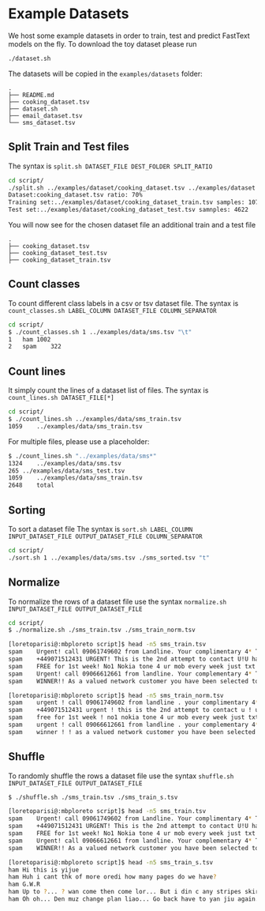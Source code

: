# Example Datasets
We host some example datasets in order to train, test and predict FastText models on the fly.
To download the toy dataset please run

```bash
./dataset.sh
```

The datasets will be copied in the `examples/datasets` folder:

```
.
├── README.md
├── cooking_dataset.tsv
├── dataset.sh
├── email_dataset.tsv
└── sms_dataset.tsv
```

## Split Train and Test files
The syntax is `split.sh DATASET_FILE DEST_FOLDER SPLIT_RATIO`


```bash
cd script/
./split.sh ../examples/dataset/cooking_dataset.tsv ../examples/dataset 70
Dataset:cooking_dataset.tsv ratio: 70%
Training set:../examples/dataset/cooking_dataset_train.tsv samples: 10782
Test set:../examples/dataset/cooking_dataset_test.tsv samnples: 4622
```

You will now see for the chosen dataset file an additional train and a test file
```
.
├── cooking_dataset.tsv
├── cooking_dataset_test.tsv
├── cooking_dataset_train.tsv
```

## Count classes
To count different class labels in a csv or tsv dataset file. 
The syntax is `count_classes.sh LABEL_COLUMN DATASET_FILE COLUMN_SEPARATOR`

```bash
cd script/
$ ./count_classes.sh 1 ../examples/data/sms.tsv "\t"
1	ham	1002
2	spam	322
```

## Count lines
It simply count the lines of a dataset list of files.
The syntax is `count_lines.sh DATASET_FILE[*]`

```bash
cd script/
$ ./count_lines.sh ../examples/data/sms_train.tsv 
1059	../examples/data/sms_train.tsv
```

For multiple files, please use a placeholder:

```bash
$ ./count_lines.sh "../examples/data/sms*"
1324	../examples/data/sms.tsv
265	../examples/data/sms_test.tsv
1059	../examples/data/sms_train.tsv
2648	total
```

## Sorting
To sort a dataset file
The syntax is `sort.sh LABEL_COLUMN INPUT_DATASET_FILE OUTPUT_DATASET_FILE COLUMN_SEPARATOR`

```bash
cd script/
./sort.sh 1 ../examples/data/sms.tsv ./sms_sorted.tsv "t"
```

## Normalize
To normalize the rows of a dataset file use the syntax `normalize.sh INPUT_DATASET_FILE OUTPUT_DATASET_FILE`

```bash
cd script/
$ ./normalize.sh ./sms_train.tsv ./sms_train_norm.tsv 

[loretoparisi@:mbploreto script]$ head -n5 sms_train.tsv 
spam	Urgent! call 09061749602 from Landline. Your complimentary 4* Tenerife Holiday or ?10
spam	+449071512431 URGENT! This is the 2nd attempt to contact U!U have WON ?1250 CALL 09071512433 b4 050703 T&CsBCM4235WC1N3XX. callcost 150ppm mobilesvary. max?7. 50
spam	FREE for 1st week! No1 Nokia tone 4 ur mob every week just txt NOKIA to 8007 Get txting and tell ur mates www.getzed.co.uk POBox 36504 W45WQ norm150p/tone 16+
spam	Urgent! call 09066612661 from landline. Your complementary 4* Tenerife Holiday or ?10
spam	WINNER!! As a valued network customer you have been selected to receivea ?900 prize reward! To claim call 09061701461. Claim code KL341. Valid 12 hours only.

[loretoparisi@:mbploreto script]$ head -n5 sms_train_norm.tsv 
spam	urgent ! call 09061749602 from landline . your complimentary 4* tenerife holiday or ?10
spam	+449071512431 urgent ! this is the 2nd attempt to contact u ! u have won ?1250 call 09071512433 b4 050703 t&csbcm4235wc1n3xx . callcost 150ppm mobilesvary . max?7 . 50
spam	free for 1st week ! no1 nokia tone 4 ur mob every week just txt nokia to 8007 get txting and tell ur mates www . getzed . co . uk pobox 36504 w45wq norm150p/tone 16+
spam	urgent ! call 09066612661 from landline . your complementary 4* tenerife holiday or ?10
spam	winner ! ! as a valued network customer you have been selected to receivea ?900 prize reward ! to claim call 09061701461 . claim code kl341 . valid 12 hours only . 
```


## Shuffle
To randomly shuffle the rows a dataset file use the syntax `shuffle.sh INPUT_DATASET_FILE OUTPUT_DATASET_FILE`

```bash
$ ./shuffle.sh ./sms_train.tsv ./sms_train_s.tsv

[loretoparisi@:mbploreto script]$ head -n5 sms_train.tsv 
spam	Urgent! call 09061749602 from Landline. Your complimentary 4* Tenerife Holiday or ?10
spam	+449071512431 URGENT! This is the 2nd attempt to contact U!U have WON ?1250 CALL 09071512433 b4 050703 T&CsBCM4235WC1N3XX. callcost 150ppm mobilesvary. max?7. 50
spam	FREE for 1st week! No1 Nokia tone 4 ur mob every week just txt NOKIA to 8007 Get txting and tell ur mates www.getzed.co.uk POBox 36504 W45WQ norm150p/tone 16+
spam	Urgent! call 09066612661 from landline. Your complementary 4* Tenerife Holiday or ?10
spam	WINNER!! As a valued network customer you have been selected to receivea ?900 prize reward! To claim call 09061701461. Claim code KL341. Valid 12 hours only.

[loretoparisi@:mbploreto script]$ head -n5 sms_train_s.tsv 
ham	Hi this is yijue
ham	Huh i cant thk of more oredi how many pages do we have?
ham	G.W.R
ham	Up to ?... ? wan come then come lor... But i din c any stripes skirt...
ham	Oh oh... Den muz change plan liao... Go back have to yan jiu again...
```
